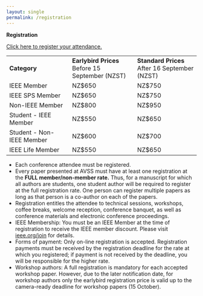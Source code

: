```yaml
---
layout: single
permalink: /registration
---
```

**Registration**

<a href="https://aut.ungerboeck.com/prod/emc00/register.aspx?OrgCode=10&EvtID=18286&AppCode=REG&CC=118071003651" target="_blank">Click here to register your attendance.</a>

<table>
<tbody>
<tr><td><b>Category</b></td><td><b>Earlybird Prices</b><br/>Before 15 September (NZST)</td><td><b>Standard Prices</b><br/>After 16 September (NZST)</td></tr>
<tr><td>IEEE Member</td><td>NZ$650</td><td>NZ$750</td></tr>
<tr><td>IEEE SPS Member</td><td>NZ$650</td><td>NZ$750</td></tr>
<tr><td>Non-IEEE Member</td><td>NZ$800</td><td>NZ$950</td></tr>
<tr><td>Student - IEEE Member</td><td>NZ$550</td><td>NZ$650</td></tr>
<tr><td>Student - Non-IEEE Member</td><td>NZ$600</td><td>NZ$700</td></tr>
<tr><td>IEEE Life Member</td><td>NZ$550</td><td>NZ$650</td></tr>
</tbody>
</table>

- Each conference attendee must be registered.
- Every paper presented at AVSS must have at least one registration at the <b>FULL member/non-member rate.</b> Thus, for a manuscript for which all authors are students, one student author will be required to register at the full registration rate. One person can register multiple papers as long as that person is a co-author on each of the papers.
- Registration entitles the attendee to technical sessions, workshops, coffee breaks, welcome reception, conference banquet, as well as conference materials and electronic conference proceedings.
- IEEE Membership: You must be an IEEE Member at the time of registration to receive the IEEE member discount. Please visit <a href="ieee.org/join">ieee.org/join</a> for details.
- Forms of payment: Only on-line registration is accepted. Registration payments must be received by the registration deadline for the rate at which you registered; if payment is not received by the deadline, you will be responsible for the higher rate.
- Workshop authors: A full registration is mandatory for each accepted workshop paper. However, due to the later notification date, for workshop authors only the earlybird registration price is valid up to the camera-ready deadline for workshop papers (15 October).